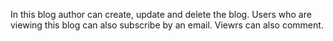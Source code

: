 In this blog author can create, update and delete the blog. Users who are viewing this blog can also subscribe by an email. 
Viewrs can also comment.

